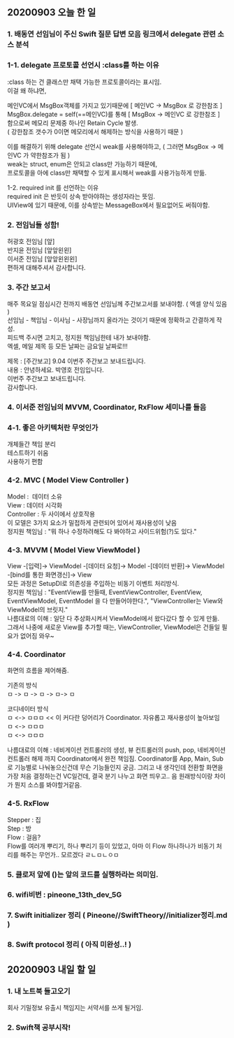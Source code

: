 ## 20200903 오늘 한 일
### 1. 배동연 선임님이 주신 Swift 질문 답변 모음 링크에서 delegate 관련 소스 분석

### 1-1. delegate 프로토콜 선언시 :class를 하는 이유
:class 하는 건 클래스만 채택 가능한 프로토콜이라는 표시임.  
이걸 왜 하냐면,  

메인VC에서 MsgBox객체를 가지고 있기때문에 [ 메인VC -> MsgBox 로 강한참조 ]  
MsgBox.delegate = self(==메인VC)를 통해 [ MsgBox -> 메인VC 로 강한참조 ]  
함으로써 메모리 문제중 하나인 Retain Cycle 발생.  
( 강한참조 갯수가 0이면 메모리에서 해제하는 방식을 사용하기 때문 )  

이를 해결하기 위해 delegate 선언시 weak를 사용해야하고, ( 그러면 MsgBox -> 메인VC 가 약한참조가 됨 )  
weak는 struct, enum은 안되고 class만 가능하기 때문에,  
프로토콜을 아에 class만 채택할 수 있게 표시해서 weak를 사용가능하게 만듦.  

1-2. required init 를 선언하는 이유  
required init 은 반듯이 상속 받아야하는 생성자라는 뜻임.  
UIView에 있기 때문에, 이를 상속받는 MessageBox에서 필요없어도 써줘야함.  


### 2. 전임님들 성함!
허광호 전임님 [앞]  
반지윤 전임님 [앞앞왼왼]  
이서준 전임님 [앞앞왼왼왼]  
편하게 대해주셔서 감사합니다.  


### 3. 주간 보고서
매주 목요일 점심시간 전까지 배동연 선임님께 주간보고서를 보내야함. ( 엑셀 양식 있음 )  
선임님 - 책임님 - 이사님 - 사장님까지 올라가는 것이기 때문에 정확하고 간결하게 작성.  
피드백 주시면 고치고, 정지원 책임님한테 내가 보내야함.  
엑셀, 메일 제목 등 모든 날짜는 금요일 날짜로!!!  

제목 : [주간보고] 9.04 이번주 주간보고 보내드립니다.  
내용 : 안녕하세요. 박영호 전임입니다.  
         이번주 주간보고 보내드립니다.  
         감사합니다.  


### 4. 이서준 전임님의 MVVM, Coordinator, RxFlow 세미나를 들음
### 4-1. 좋은 아키텍처란 무엇인가
개체들간 책임 분리  
테스트하기 쉬움  
사용하기 편함  

### 4-2. MVC ( Model View Controller )
Model :  데이터 소유  
View : 데이터 시각화  
Controller : 두 사이에서 상호작용  
이 모델은 3가지 요소가 밀접하게 관련되어 있어서 재사용성이 낮음  
정지원 책임님 : "뭐 하나 수정하려해도 다 봐야하고 사이드위험(?)도 있다."  

### 4-3. MVVM ( Model View ViewModel )
View -[입력]-> ViewModel -[데이터 요청]-> Model -[데이터 반환]-> ViewModel -[bind를 통한 화면갱신]-> View  
모든 과정은 SetupDI로 의존성을 주입하는 비동기 이벤트 처리방식.  
정지원 책임님 : "EventView를 만들때, EventViewController, EventView, EventViewModel, EventModel 을 다 만들어야한다.", "ViewController는 View와 ViewModel의 브릿지."  
나름대로의 이해 : 일단 다 추상화시켜서 ViewModel에서 왔다갔다 할 수 있게 만듦.  
그래서 나중에 새로운 View를 추가할 때는, ViewController, ViewModel은 건들일 필요가 없어짐 와우~  

### 4-4. Coordinator
화면의 흐름을 제어해줌.  

기존의 방식  
ㅁ -> ㅁ -> ㅁ -> ㅁ-> ㅁ  

코디네이터 방식  
ㅁ <-> ㅁㅁㅁ    << 이 커다란 덩어리가 Coordinator. 자유롭고 재사용성이 높아보임  
ㅁ <-> ㅁㅁㅁ  
ㅁ <-> ㅁㅁㅁ  

나름대로의 이해 : 네비게이션 컨트롤러의 생성, 뷰 컨트롤러의 push, pop, 네비게이션 컨트롤러 해제 까지 Coordinator에서 완전 책임짐. Coordinator를 App, Main, Sub로 기능별로 나눠놓으신건데 무슨 기능들인지 궁금. 그리고 내 생각인데 전환할 화면을 가장 처음 결정하는건 VC일건데, 결국 분기 나누고 화면 띄우고.. 음 원래방식이랑 차이가 뭔지 소스를 봐야할거같음.  

### 4-5. RxFlow
Stepper : 집  
Step : 방  
Flow : 걸음?  
Flow를 여러개 뿌리기, 하나 뿌리기 등이 있었고, 아마 이 Flow 하나하나가 비동기 처리를 해주는 무언가.. 모르겠다 ㄹㄴㅁㄴㅇㅁ  

### 5. 클로저 앞에 ()는 앞의 코드를 실행하라는 의미임.

### 6. wifi비번 : pineone_13th_dev_5G

### 7. Swift initializer 정리 ( Pineone//SwiftTheory//initializer정리.md )

### 8. Swift protocol 정리 ( 아직 미완성..! )


## 20200903 내일 할 일
### 1. 내 노트북 들고오기
회사 기밀정보 유출시 책임지는 서약서를 쓰게 될거임.  

### 2. Swift책 공부시작!

